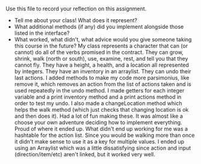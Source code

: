 Use this file to record your reflection on this assignment.

- Tell me about your class! What does it represent?
- What additional methods (if any) did you implement alongside those listed in the interface?
- What worked, what didn't, what advice would you give someone taking this course in the future?
My class represents a character that can (or cannot) do all of the verbs promised in the contract. They can grow, shrink, walk (north or south), use, examine, rest, and tell you that they cannot fly. They have a height, a health, and a location all represented by integers. They have an inventory in an arraylist. They can undo their last actions. I added methods to make my code more parsimonius, like remove it, which removes an action from the list of actions taken and is used repeatedly in the undo method. I made getters for each integer variable and a print inventory method and a print actions method in order to test my undo. I also made a changeLocation method which helps the walk method (which just checks that changing location is ok and then does it). Had a lot of fun making these. It was almost like a choose your own adventure deciding how to implement everything. Proud of where it ended up. What didn't end up working for me was a hashtable for the action list. Since you would be walking more than once it didn't make sense to use it as a key for multiple values. I ended up using an Arraylist which was a little dissatisfying since action and input (direction/item/etc) aren't linked, but it worked very well.